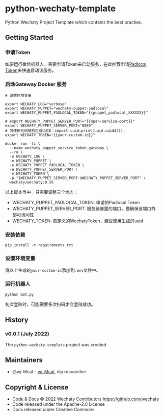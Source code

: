 # python-wechaty-template

Python Wechaty Project Template which contains the best practise.

## Getting Started

### 申请Token

如要运行微信机器人，需要申请Token来启动服务，在此推荐申请[Padlocal Token](http://pad-local.com/#/)来快速启动该服务。

### 启动Gateway Docker 服务

```shell
# 设置环境变量

export WECHATY_LOG="verbose"
export WECHATY_PUPPET="wechaty-puppet-padlocal"
export WECHATY_PUPPET_PADLOCAL_TOKEN="{{puppet_padlocal_XXXXXX}}"

# export WECHATY_PUPPET_SERVER_PORT="{{open-service-port}}"
export WECHATY_PUPPET_SERVER_PORT="8080"
# 可使用代码随机生成UUID：import uuid;print(uuid.uuid4());
export WECHATY_TOKEN="{{your-custom-id}}"

docker run -ti \
  --name wechaty_puppet_service_token_gateway \
  --rm \
  -e WECHATY_LOG \
  -e WECHATY_PUPPET \
  -e WECHATY_PUPPET_PADLOCAL_TOKEN \
  -e WECHATY_PUPPET_SERVER_PORT \
  -e WECHATY_TOKEN \
  -p "$WECHATY_PUPPET_SERVER_PORT:$WECHATY_PUPPET_SERVER_PORT" \
  wechaty/wechaty:0.56
```

以上脚本当中，只需要调整三个地方：

* WECHATY_PUPPET_PADLOCAL_TOKEN: 申请的Padlocal Token
* WECHATY_PUPPET_SERVER_PORT: 服务器暴露的端口，要确保该端口外部可访问性
* WECHATY_TOKEN: 自定义的WechatyToken，建议使用生成的uuid

### 安装依赖

```shell
pip install -r requirements.txt
```

### 设置环境变量

将以上生成的`your-custom-id`添加到`.env`文件中。

### 运行机器人

```shell
python bot.py
```

初次登陆时，可能需要多次扫码才会登陆成功。

## History


### v0.0.1 (July 2022)

The `python-wechaty-template` project was created. 

## Maintainers

- @wj-Mcat - [wj-Mcat](https://github.com/wj-Mcat), nlp researcher

## Copyright & License

- Code & Docs © 2022 Wechaty Contributors <https://github.com/wechaty>
- Code released under the Apache-2.0 License
- Docs released under Creative Commons
